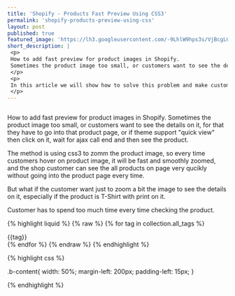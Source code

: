 ```yaml
---
title: 'Shopify - Products Fast Preview Using CSS3'
permalink: 'shopify-products-preview-using-css'
layout: post
published: true
featured_image: 'https://lh3.googleusercontent.com/-9LhlW9hps3s/VjBcgLCbtmI/AAAAAAAABjw/DQZY1I6lSgQ/s0/2015-10-28_09-17-40.gif'
short_description: |
 <p>
 How to add fast preview for product images in Shopify. 
 Sometimes the product image too small, or customers want to see the details on it, for that they have to go into that product page, or if theme support  "quick view" then click on it, wait for ajax call end and then see the product.
 </p>
 <p>
 In this article we will show how to solve this problem and make customers happy. 
 </p> 
---
```


<img src="https://lh3.googleusercontent.com/-9LhlW9hps3s/VjBcgLCbtmI/AAAAAAAABjw/DQZY1I6lSgQ/s0/2015-10-28_09-17-40.gif" alt=""> 

<p>
	How to add fast preview for product images in Shopify. 
	Sometimes the product image too small, or customers want to see the details on it, for that they have to go into that product page, or if theme support  "quick view" then click on it, wait for ajax call end and then see the product.
</p>

<p> 
	The method is using css3 to zomm the product image, so every time customers hover on product image, it will be fast and smoothly zoomed, and the shop 	customer can see the all products on page very qucikly without going into the product page every time.
</p>

<p>
	But what if the customer want just to zoom a bit the image to see the details on it, especially if the product is T-Shirt with print on it. </p>
	Customer has to spend too much time every time checking the product.
</p>


{% highlight liquid  %}
{% raw %}
  {% for tag in collection.all_tags %}
    <div class="b-tag">
      {{tag}}
    </div>
  {% endfor %}
{% endraw %}
{% endhighlight %} 

{% highlight css %}
  
  .b-content{
    width: 50%;
    margin-left: 200px;
    padding-left: 15px;
  }

{% endhighlight %}